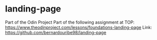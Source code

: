 # landing-page
Part of the Odin Project
Part of the following assignment at TOP: https://www.theodinproject.com/lessons/foundations-landing-page
Link: https://github.com/bernardouribe98/landing-page
